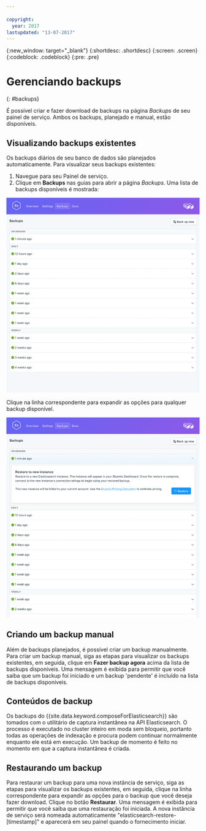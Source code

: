 ```yaml
---

copyright:
  year: 2017
lastupdated: "13-07-2017"
---
```


{:new_window: target="_blank"}
{:shortdesc: .shortdesc}
{:screen: .screen}
{:codeblock: .codeblock}
{:pre: .pre}

# Gerenciando backups
{: #backups}

É possível criar e fazer download de backups na página *Backups* de seu painel de serviço. Ambos os backups, planejado e manual, estão disponíveis.

## Visualizando backups existentes

Os backups diários de seu banco de dados são planejados automaticamente. Para visualizar seus backups existentes:

1. Navegue para seu Painel de serviço.
2. Clique em **Backups** nas guias para abrir a página _Backups_. Uma lista de backups disponíveis é mostrada:

  ![Available backups](./images/elastic_search-backups-show.png "A list of available backups.")

Clique na linha correspondente para expandir as opções para qualquer backup disponível.

![Backup Options](./images/elastic_search-backups-options.png "Options for a backup.") 

## Criando um backup manual

Além de backups planejados, é possível criar um backup manualmente. Para criar um backup manual, siga as etapas para visualizar os backups existentes, em seguida, clique em **Fazer backup agora** acima da lista de backups disponíveis. Uma mensagem é exibida para permitir que você saiba que um backup foi iniciado e um backup 'pendente' é incluído na lista de backups disponíveis.

## Conteúdos de backup

Os backups do {{site.data.keyword.composeForElasticsearch}} são tomados com o utilitário de captura instantânea na API Elasticsearch. O processo é executado no cluster inteiro em moda sem bloqueio, portanto todas as operações de indexação e procura podem continuar normalmente enquanto ele está em execução. Um backup de momento é feito no momento em que a captura instantânea é criada.

## Restaurando um backup
Para restaurar um backup para uma nova instância de serviço, siga as etapas para visualizar os backups existentes, em seguida, clique na linha correspondente para expandir as opções para o backup que você deseja fazer download. Clique no botão **Restaurar**. Uma mensagem é exibida para permitir que você saiba que uma restauração foi iniciada. A nova instância de serviço será nomeada automaticamente "elasticsearch-restore-[timestamp]" e aparecerá em seu painel quando o fornecimento iniciar.
